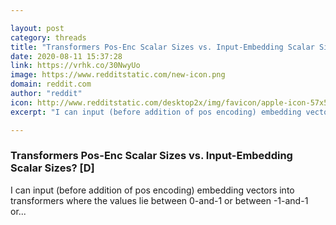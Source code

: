 ```yaml
---

layout: post
category: threads
title: "Transformers Pos-Enc Scalar Sizes vs. Input-Embedding Scalar Sizes? [D]"
date: 2020-08-11 15:37:28
link: https://vrhk.co/30NwyUo
image: https://www.redditstatic.com/new-icon.png
domain: reddit.com
author: "reddit"
icon: http://www.redditstatic.com/desktop2x/img/favicon/apple-icon-57x57.png
excerpt: "I can input (before addition of pos encoding) embedding vectors into transformers where the values lie between 0-and-1 or between -1-and-1 or..."

---
```


### Transformers Pos-Enc Scalar Sizes vs. Input-Embedding Scalar Sizes? [D]

I can input (before addition of pos encoding) embedding vectors into transformers where the values lie between 0-and-1 or between -1-and-1 or...